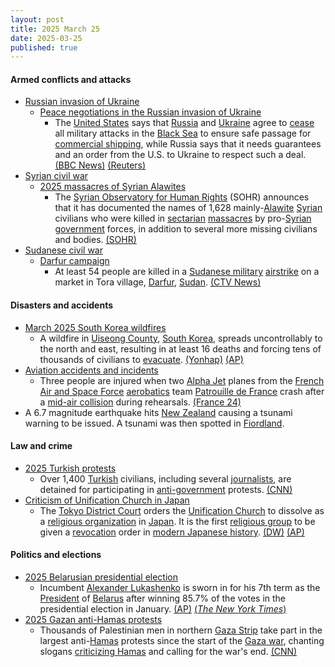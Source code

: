 ```yaml
---
layout: post
title: 2025 March 25
date: 2025-03-25
published: true
---
```



#### Armed conflicts and attacks

* [Russian invasion of Ukraine](https://en.wikipedia.org/wiki/Russian_invasion_of_Ukraine "Russian invasion of Ukraine")
  * [Peace negotiations in the Russian invasion of Ukraine](https://en.wikipedia.org/wiki/Peace_negotiations_in_the_Russian_invasion_of_Ukraine "Peace negotiations in the Russian invasion of Ukraine")
    * The [United States](https://en.wikipedia.org/wiki/United_States "United States") says that [Russia](https://en.wikipedia.org/wiki/Russia "Russia") and [Ukraine](https://en.wikipedia.org/wiki/Ukraine "Ukraine") agree to [cease](https://en.wikipedia.org/wiki/Ceasefire "Ceasefire") all military attacks in the [Black Sea](https://en.wikipedia.org/wiki/Black_Sea "Black Sea") to ensure safe passage for [commercial shipping](https://en.wikipedia.org/wiki/Merchant_ship "Merchant ship"), while Russia says that it needs guarantees and an order from the U.S. to Ukraine to respect such a deal. [(BBC News)](https://www.bbc.co.uk/news/live/c4g7w7521w0t) [(Reuters)](https://www.reuters.com/world/europe/russia-us-are-studying-outcome-talks-ukraine-riyadh-kremlin-says-2025-03-25/)
* [Syrian civil war](https://en.wikipedia.org/wiki/Syrian_civil_war "Syrian civil war")
  * [2025 massacres of Syrian Alawites](https://en.wikipedia.org/wiki/2025_massacres_of_Syrian_Alawites "2025 massacres of Syrian Alawites")
    * The [Syrian Observatory for Human Rights](https://en.wikipedia.org/wiki/Syrian_Observatory_for_Human_Rights "Syrian Observatory for Human Rights") (SOHR) announces that it has documented the names of 1,628 mainly-[Alawite](https://en.wikipedia.org/wiki/Alawites "Alawites") [Syrian](https://en.wikipedia.org/wiki/Syrians "Syrians") civilians who were killed in [sectarian](https://en.wikipedia.org/wiki/Sectarianism_and_minorities_in_the_Syrian_civil_war "Sectarianism and minorities in the Syrian civil war") [massacres](https://en.wikipedia.org/wiki/Extrajudicial_killing "Extrajudicial killing") by pro-[Syrian government](https://en.wikipedia.org/wiki/Government_of_Syria "Government of Syria") forces, in addition to several more missing civilians and bodies. [(SOHR)](https://www.syriahr.com/%D8%A3%D8%B3%D8%A8%D9%88%D8%B9%D8%A7%D9%86-%D8%B9%D9%84%D9%89-%D8%B9%D9%85%D9%84-%D9%84%D8%AC%D9%86%D8%A9-%D8%AA%D9%82%D8%B5%D9%8A-%D8%A7%D9%84%D8%AD%D9%82%D8%A7%D8%A6%D9%82-%D8%A7%D9%84%D9%85%D8%B1/754412/)
* [Sudanese civil war](https://en.wikipedia.org/wiki/Sudanese_civil_war_%282023%E2%80%93present%29 "Sudanese civil war (2023–present)")
  * [Darfur campaign](https://en.wikipedia.org/wiki/Darfur_campaign_%282023%E2%80%93present%29 "Darfur campaign (2023–present)")
    * At least 54 people are killed in a [Sudanese military](https://en.wikipedia.org/wiki/Sudanese_Armed_Forces "Sudanese Armed Forces") [airstrike](https://en.wikipedia.org/wiki/Airstrike "Airstrike") on a market in Tora village, [Darfur](https://en.wikipedia.org/wiki/Darfur "Darfur"), [Sudan](https://en.wikipedia.org/wiki/Sudan "Sudan"). [(CTV News)](https://www.ctvnews.ca/world/article/sudan-aid-groups-say-54-killed-in-an-airstrike-blamed-on-the-military-in-darfur/)

#### Disasters and accidents

* [March 2025 South Korea wildfires](https://en.wikipedia.org/wiki/March_2025_South_Korea_wildfires "March 2025 South Korea wildfires")
  * A wildfire in [Uiseong County](https://en.wikipedia.org/wiki/Uiseong_County "Uiseong County"), [South Korea](https://en.wikipedia.org/wiki/South_Korea "South Korea"), spreads uncontrollably to the north and east, resulting in at least 16 deaths and forcing tens of thousands of civilians to [evacuate](https://en.wikipedia.org/wiki/Emergency_evacuation "Emergency evacuation"). [(Yonhap)](https://www.yna.co.kr/view/AKR20250325173500053) [(AP)](https://apnews.com/article/south-korea-wildfires-dry-winds-sancheong-2485c8d2af33d66d9e549e6945ef79e8)
* [Aviation accidents and incidents](https://en.wikipedia.org/wiki/Aviation_accidents_and_incidents "Aviation accidents and incidents")
  * Three people are injured when two [Alpha Jet](https://en.wikipedia.org/wiki/Alpha_Jet "Alpha Jet") planes from the [French Air and Space Force](https://en.wikipedia.org/wiki/French_Air_and_Space_Force "French Air and Space Force") [aerobatics](https://en.wikipedia.org/wiki/Aerobatics "Aerobatics") team [Patrouille de France](https://en.wikipedia.org/wiki/Patrouille_de_France "Patrouille de France") crash after a [mid-air collision](https://en.wikipedia.org/wiki/Mid-air_collision "Mid-air collision") during rehearsals. [(France 24)](https://www.france24.com/en/live-news/20250326-three-survive-mid-air-crash-of-french-air-force-acrobatics-team)
* A 6.7 magnitude earthquake hits [New Zealand](https://en.wikipedia.org/wiki/New_Zealand "New Zealand") causing a tsunami warning to be issued. A tsunami was then spotted in [Fiordland](https://en.wikipedia.org/wiki/Fiordland "Fiordland").

#### Law and crime

* [2025 Turkish protests](https://en.wikipedia.org/wiki/2025_Turkish_protests "2025 Turkish protests")
  * Over 1,400 [Turkish](https://en.wikipedia.org/wiki/Turkey "Turkey") civilians, including several [journalists](https://en.wikipedia.org/wiki/Mass_media_in_Turkey "Mass media in Turkey"), are detained for participating in [anti-government](https://en.wikipedia.org/wiki/Anti-Erdo%C4%9Fanism "Anti-Erdoğanism") protests. [(CNN)](https://www.cnn.com/2025/03/25/europe/turkey-protests-journalists-arrested-intl-latam/index.html)
* [Criticism of Unification Church in Japan](https://en.wikipedia.org/wiki/Criticism_of_Unification_Church_in_Japan "Criticism of Unification Church in Japan")
  * The [Tokyo District Court](https://en.wikipedia.org/wiki/Tokyo_District_Court "Tokyo District Court") orders the [Unification Church](https://en.wikipedia.org/wiki/Unification_Church "Unification Church") to dissolve as a [religious organization](https://en.wikipedia.org/wiki/Religious_organization "Religious organization") in [Japan](https://en.wikipedia.org/wiki/Japan "Japan"). It is the first [religious group](https://en.wikipedia.org/wiki/Religion_in_Japan "Religion in Japan") to be given a [revocation](https://en.wikipedia.org/wiki/Revocation "Revocation") order in [modern Japanese history](https://en.wikipedia.org/wiki/History_of_Japan#Modern_Japan "History of Japan"). [(DW)](https://www.dw.com/en/japan-court-orders-unification-church-dissolved/a-72025714) [(AP)](https://apnews.com/article/japan-unification-church-dissolution-d5e1fdf3cb671d6ffeb45d75620ef8b2)

#### Politics and elections

* [2025 Belarusian presidential election](https://en.wikipedia.org/wiki/2025_Belarusian_presidential_election "2025 Belarusian presidential election")
  * Incumbent [Alexander Lukashenko](https://en.wikipedia.org/wiki/Alexander_Lukashenko "Alexander Lukashenko") is sworn in for his 7th term as the [President](https://en.wikipedia.org/wiki/President_of_Belarus "President of Belarus") of [Belarus](https://en.wikipedia.org/wiki/Belarus "Belarus") after winning 85.7% of the votes in the presidential election in January. [(AP)](https://apnews.com/article/belarus-lukashenko-election-inauguration-crackdown-7b5d85b8400d678a19608f3054e63350) [(*The New York Times*)](https://www.nytimes.com/2025/01/25/world/europe/belarus-election-lukashenko.html)
* [2025 Gazan anti-Hamas protests](https://en.wikipedia.org/wiki/2025_Gazan_anti-Hamas_protests "2025 Gazan anti-Hamas protests")
  * Thousands of Palestinian men in northern [Gaza Strip](https://en.wikipedia.org/wiki/Gaza_Strip "Gaza Strip") take part in the largest anti-[Hamas](https://en.wikipedia.org/wiki/Hamas "Hamas") protests since the start of the [Gaza war](https://en.wikipedia.org/wiki/Gaza_war "Gaza war"), chanting slogans [criticizing Hamas](https://en.wikipedia.org/wiki/Criticism_of_Hamas "Criticism of Hamas") and calling for the war's end. [(CNN)](https://www.cnn.com/2025/03/25/middleeast/anti-hamas-protests-gaza-intl-latam/index.html)
